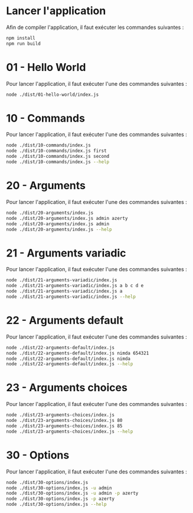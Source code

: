 # Lancer l'application

Afin de compiler l'application, il faut exécuter les commandes suivantes :

```bash
npm install
npm run build
```

# 01 - Hello World

Pour lancer l'application, il faut exécuter l'une des commandes suivantes :

```bash
node ./dist/01-hello-world/index.js
```

# 10 - Commands

Pour lancer l'application, il faut exécuter l'une des commandes suivantes :

```bash
node ./dist/10-commands/index.js
node ./dist/10-commands/index.js first
node ./dist/10-commands/index.js second
node ./dist/10-commands/index.js --help
```

# 20 - Arguments

Pour lancer l'application, il faut exécuter l'une des commandes suivantes :

```bash
node ./dist/20-arguments/index.js
node ./dist/20-arguments/index.js admin azerty
node ./dist/20-arguments/index.js admin
node ./dist/20-arguments/index.js --help
```

# 21 - Arguments variadic

Pour lancer l'application, il faut exécuter l'une des commandes suivantes :

```bash
node ./dist/21-arguments-variadic/index.js
node ./dist/21-arguments-variadic/index.js a b c d e
node ./dist/21-arguments-variadic/index.js a
node ./dist/21-arguments-variadic/index.js --help
```

# 22 - Arguments default

Pour lancer l'application, il faut exécuter l'une des commandes suivantes :

```bash
node ./dist/22-arguments-default/index.js
node ./dist/22-arguments-default/index.js nimda 654321
node ./dist/22-arguments-default/index.js nimda
node ./dist/22-arguments-default/index.js --help
```

# 23 - Arguments choices

Pour lancer l'application, il faut exécuter l'une des commandes suivantes :

```bash
node ./dist/23-arguments-choices/index.js
node ./dist/23-arguments-choices/index.js 80
node ./dist/23-arguments-choices/index.js 85
node ./dist/23-arguments-choices/index.js --help
```

# 30 - Options

Pour lancer l'application, il faut exécuter l'une des commandes suivantes :

```bash
node ./dist/30-options/index.js
node ./dist/30-options/index.js -u admin
node ./dist/30-options/index.js -u admin -p azerty
node ./dist/30-options/index.js -p azerty
node ./dist/30-options/index.js --help
```
